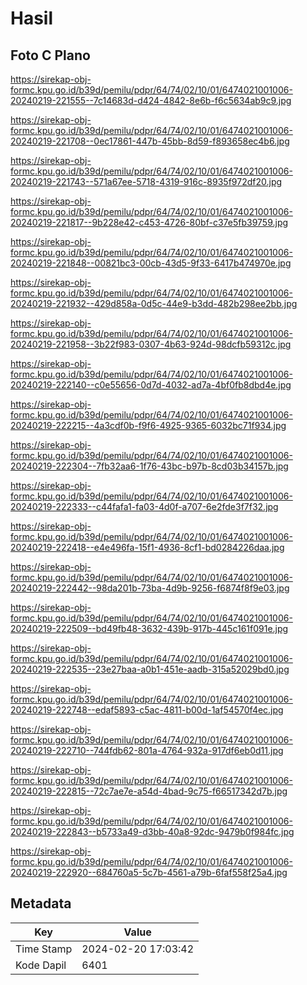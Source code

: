 # Hasil

## Foto C Plano

https://sirekap-obj-formc.kpu.go.id/b39d/pemilu/pdpr/64/74/02/10/01/6474021001006-20240219-221555--7c14683d-d424-4842-8e6b-f6c5634ab9c9.jpg

https://sirekap-obj-formc.kpu.go.id/b39d/pemilu/pdpr/64/74/02/10/01/6474021001006-20240219-221708--0ec17861-447b-45bb-8d59-f893658ec4b6.jpg

https://sirekap-obj-formc.kpu.go.id/b39d/pemilu/pdpr/64/74/02/10/01/6474021001006-20240219-221743--571a67ee-5718-4319-916c-8935f972df20.jpg

https://sirekap-obj-formc.kpu.go.id/b39d/pemilu/pdpr/64/74/02/10/01/6474021001006-20240219-221817--9b228e42-c453-4726-80bf-c37e5fb39759.jpg

https://sirekap-obj-formc.kpu.go.id/b39d/pemilu/pdpr/64/74/02/10/01/6474021001006-20240219-221848--00821bc3-00cb-43d5-9f33-6417b474970e.jpg

https://sirekap-obj-formc.kpu.go.id/b39d/pemilu/pdpr/64/74/02/10/01/6474021001006-20240219-221932--429d858a-0d5c-44e9-b3dd-482b298ee2bb.jpg

https://sirekap-obj-formc.kpu.go.id/b39d/pemilu/pdpr/64/74/02/10/01/6474021001006-20240219-221958--3b22f983-0307-4b63-924d-98dcfb59312c.jpg

https://sirekap-obj-formc.kpu.go.id/b39d/pemilu/pdpr/64/74/02/10/01/6474021001006-20240219-222140--c0e55656-0d7d-4032-ad7a-4bf0fb8dbd4e.jpg

https://sirekap-obj-formc.kpu.go.id/b39d/pemilu/pdpr/64/74/02/10/01/6474021001006-20240219-222215--4a3cdf0b-f9f6-4925-9365-6032bc71f934.jpg

https://sirekap-obj-formc.kpu.go.id/b39d/pemilu/pdpr/64/74/02/10/01/6474021001006-20240219-222304--7fb32aa6-1f76-43bc-b97b-8cd03b34157b.jpg

https://sirekap-obj-formc.kpu.go.id/b39d/pemilu/pdpr/64/74/02/10/01/6474021001006-20240219-222333--c44fafa1-fa03-4d0f-a707-6e2fde3f7f32.jpg

https://sirekap-obj-formc.kpu.go.id/b39d/pemilu/pdpr/64/74/02/10/01/6474021001006-20240219-222418--e4e496fa-15f1-4936-8cf1-bd0284226daa.jpg

https://sirekap-obj-formc.kpu.go.id/b39d/pemilu/pdpr/64/74/02/10/01/6474021001006-20240219-222442--98da201b-73ba-4d9b-9256-f6874f8f9e03.jpg

https://sirekap-obj-formc.kpu.go.id/b39d/pemilu/pdpr/64/74/02/10/01/6474021001006-20240219-222509--bd49fb48-3632-439b-917b-445c161f091e.jpg

https://sirekap-obj-formc.kpu.go.id/b39d/pemilu/pdpr/64/74/02/10/01/6474021001006-20240219-222535--23e27baa-a0b1-451e-aadb-315a52029bd0.jpg

https://sirekap-obj-formc.kpu.go.id/b39d/pemilu/pdpr/64/74/02/10/01/6474021001006-20240219-222748--edaf5893-c5ac-4811-b00d-1af54570f4ec.jpg

https://sirekap-obj-formc.kpu.go.id/b39d/pemilu/pdpr/64/74/02/10/01/6474021001006-20240219-222710--744fdb62-801a-4764-932a-917df6eb0d11.jpg

https://sirekap-obj-formc.kpu.go.id/b39d/pemilu/pdpr/64/74/02/10/01/6474021001006-20240219-222815--72c7ae7e-a54d-4bad-9c75-f66517342d7b.jpg

https://sirekap-obj-formc.kpu.go.id/b39d/pemilu/pdpr/64/74/02/10/01/6474021001006-20240219-222843--b5733a49-d3bb-40a8-92dc-9479b0f984fc.jpg

https://sirekap-obj-formc.kpu.go.id/b39d/pemilu/pdpr/64/74/02/10/01/6474021001006-20240219-222920--684760a5-5c7b-4561-a79b-6faf558f25a4.jpg


## Metadata

| Key        | Value               |
| ---------- | ------------------- |
| Time Stamp | 2024-02-20 17:03:42 |
| Kode Dapil | 6401                |



